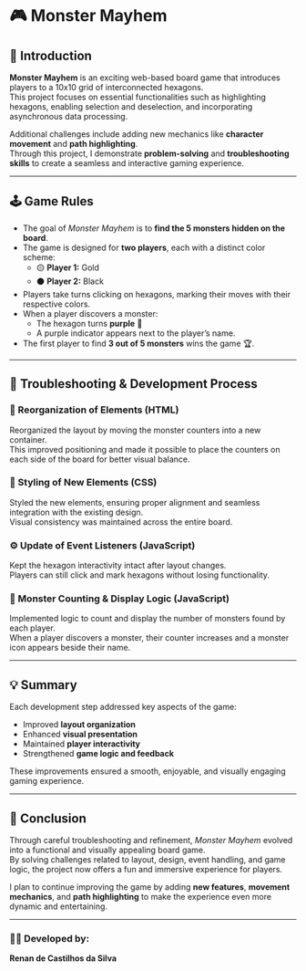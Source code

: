 # 🎮 Monster Mayhem

## 🧩 Introduction
**Monster Mayhem** is an exciting web-based board game that introduces players to a 10x10 grid of interconnected hexagons.  
This project focuses on essential functionalities such as highlighting hexagons, enabling selection and deselection, and incorporating asynchronous data processing.  

Additional challenges include adding new mechanics like **character movement** and **path highlighting**.  
Through this project, I demonstrate **problem-solving** and **troubleshooting skills** to create a seamless and interactive gaming experience.

---

## 🕹️ Game Rules
- The goal of *Monster Mayhem* is to **find the 5 monsters hidden on the board**.  
- The game is designed for **two players**, each with a distinct color scheme:
  - 🟡 **Player 1:** Gold  
  - ⚫ **Player 2:** Black  
- Players take turns clicking on hexagons, marking their moves with their respective colors.  
- When a player discovers a monster:
  - The hexagon turns **purple** 💜  
  - A purple indicator appears next to the player’s name.  
- The first player to find **3 out of 5 monsters** wins the game 🏆.

---

## 🧠 Troubleshooting & Development Process

### 🔹 Reorganization of Elements (HTML)
Reorganized the layout by moving the monster counters into a new container.  
This improved positioning and made it possible to place the counters on each side of the board for better visual balance.

### 🎨 Styling of New Elements (CSS)
Styled the new elements, ensuring proper alignment and seamless integration with the existing design.  
Visual consistency was maintained across the entire board.

### ⚙️ Update of Event Listeners (JavaScript)
Kept the hexagon interactivity intact after layout changes.  
Players can still click and mark hexagons without losing functionality.

### 👾 Monster Counting & Display Logic (JavaScript)
Implemented logic to count and display the number of monsters found by each player.  
When a player discovers a monster, their counter increases and a monster icon appears beside their name.

---

## 💡 Summary
Each development step addressed key aspects of the game:
- Improved **layout organization**
- Enhanced **visual presentation**
- Maintained **player interactivity**
- Strengthened **game logic and feedback**

These improvements ensured a smooth, enjoyable, and visually engaging gaming experience.

---

## 🏁 Conclusion
Through careful troubleshooting and refinement, *Monster Mayhem* evolved into a functional and visually appealing board game.  
By solving challenges related to layout, design, event handling, and game logic, the project now offers a fun and immersive experience for players.

I plan to continue improving the game by adding **new features**, **movement mechanics**, and **path highlighting** to make the experience even more dynamic and entertaining.

---

### 👨‍💻 Developed by:
**Renan de Castilhos da Silva**  


